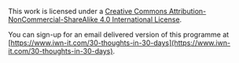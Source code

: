 This work is licensed under a
[Creative Commons Attribution-NonCommercial-ShareAlike 4.0 International License](http://creativecommons.org/licenses/by-nc-sa/4.0/).

You can sign-up for an email delivered version of this programme at
[https://www.iwn-it.com/30-thoughts-in-30-days](https://www.iwn-it.com/30-thoughts-in-30-days).